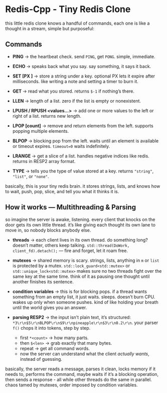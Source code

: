 # Redis-Cpp - Tiny Redis Clone

this little redis clone knows a handful of commands, each one is like a thought in a stream, simple but purposeful:

## Commands

* **PING** → the heartbeat check. send `PING`, get `PONG`. simple, immediate.

* **ECHO <msg>** → speaks back what you say. say something, it says it back.

* **SET <key> <value> [PX <ms>]** → store a string under a key. optional PX lets it expire after milliseconds. like writing a note and setting a timer to burn it.

* **GET <key>** → read what you stored. returns `$-1` if nothing’s there.

* **LLEN <key>** → length of a list. zero if the list is empty or nonexistent.

* **LPUSH / RPUSH <key> <values...>** → add one or more values to the left or right of a list. returns new length.

* **LPOP <key> [count]** → remove and return elements from the left. supports popping multiple elements.

* **BLPOP <key> <timeout>** → blocking pop from the left. waits until an element is available or timeout expires. `timeout=0` waits indefinitely.

* **LRANGE <key> <start> <stop>** → get a slice of a list. handles negative indices like redis. returns in RESP2 array format.

* **TYPE <key>** → tells you the type of value stored at a key. returns `"string"`, `"list"`, or `"none"`.

basically, this is your tiny redis brain. it stores strings, lists, and knows how to wait, push, pop, slice, and tell you what it thinks it is.

## How it works — Multithreading & Parsing

so imagine the server is awake, listening. every client that knocks on the door gets its own little thread. it’s like giving each thought its own lane to move in, so nobody blocks anybody else.

* **threads** → each client lives in its own thread. do something long? doesn’t matter, others keep talking. `std::thread(DoWork, client_fd).detach();` — fire and forget, let it roam free.

* **mutexes** → shared memory is scary. strings, lists, anything in `m` or `list` is protected by a mutex. `std::lock_guard<std::mutex>` or `std::unique_lock<std::mutex>` makes sure no two threads fight over the same key at the same time. think of it as pausing one thought until another finishes its sentence.

* **condition variables** → this is for blocking pops. if a thread wants something from an empty list, it just waits. sleeps. doesn’t burn CPU. wakes up only when someone pushes. kind of like holding your breath until the world gives you an answer.

* **parsing RESP2** → the input isn’t plain text, it’s structured: `*3\r\n$5\r\nBLPOP\r\n$9\r\npineapple\r\n$3\r\n0.2\r\n`. your parser `f()` chops it into tokens, step by step.

  * first `*<count>` → how many parts.
  * then `$<len>` → grab exactly that many bytes.
  * repeat → get all command words.
  * now the server can understand what the client *actually wants*, instead of guessing.

basically, the server reads a message, parses it clean, locks memory if it needs to, performs the command, maybe waits if it’s a blocking operation, then sends a response - all while other threads do the same in parallel. chaos tamed by mutexes, order imposed by condition variables.
